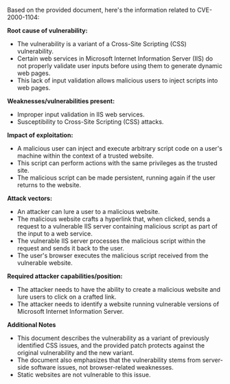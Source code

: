 Based on the provided document, here's the information related to CVE-2000-1104:

**Root cause of vulnerability:**
- The vulnerability is a variant of a Cross-Site Scripting (CSS) vulnerability.
- Certain web services in Microsoft Internet Information Server (IIS) do not properly validate user inputs before using them to generate dynamic web pages.
- This lack of input validation allows malicious users to inject scripts into web pages.

**Weaknesses/vulnerabilities present:**
- Improper input validation in IIS web services.
- Susceptibility to Cross-Site Scripting (CSS) attacks.

**Impact of exploitation:**
- A malicious user can inject and execute arbitrary script code on a user's machine within the context of a trusted website.
- This script can perform actions with the same privileges as the trusted site.
- The malicious script can be made persistent, running again if the user returns to the website.

**Attack vectors:**
- An attacker can lure a user to a malicious website.
- The malicious website crafts a hyperlink that, when clicked, sends a request to a vulnerable IIS server containing malicious script as part of the input to a web service.
- The vulnerable IIS server processes the malicious script within the request and sends it back to the user.
- The user's browser executes the malicious script received from the vulnerable website.

**Required attacker capabilities/position:**
- The attacker needs to have the ability to create a malicious website and lure users to click on a crafted link.
- The attacker needs to identify a website running vulnerable versions of Microsoft Internet Information Server.

**Additional Notes**
- This document describes the vulnerability as a variant of previously identified CSS issues, and the provided patch protects against the original vulnerability and the new variant.
- The document also emphasizes that the vulnerability stems from server-side software issues, not browser-related weaknesses.
- Static websites are not vulnerable to this issue.